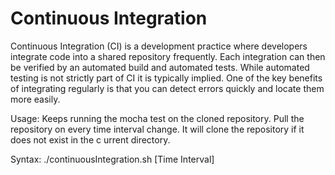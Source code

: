 # Continuous Integration

Continuous Integration (CI) is a development practice where developers integrate code into a shared repository frequently.
Each integration can then be verified by an automated build and automated tests.
While automated testing is not strictly part of CI it is typically implied.
One of the key benefits of integrating regularly is that you can detect errors quickly and locate them more easily. 

Usage:
  Keeps running the mocha test on the cloned repository.
  Pull the repository on every time interval change.
  It will clone the repository if it does not exist in the c  urrent directory.
  
Syntax:
  ./continuousIntegration.sh <git Repository URL> [Time Interval]
